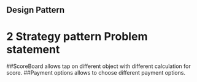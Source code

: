 Design Pattern
---------------------------------------------------------------------

# 2 Strategy pattern Problem statement 

##ScoreBoard
 allows tap on different object with different calculation for score.
##Payment options
 allows to choose different payment options.


